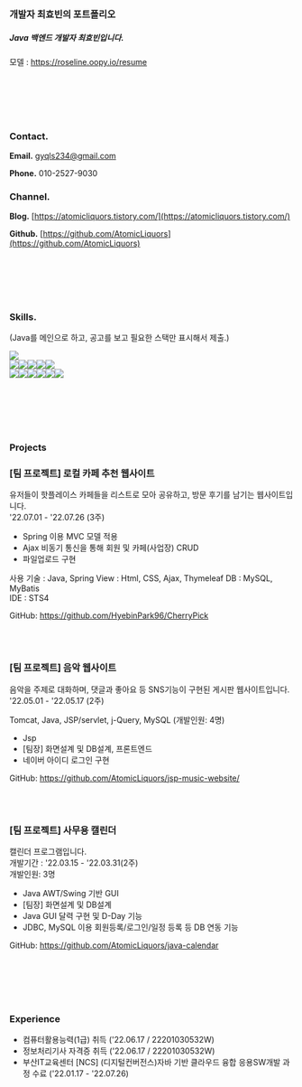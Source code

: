 ### 개발자 최효빈의 포트폴리오
##### Java 백엔드 개발자 최효빈입니다.

모델 : https://roseline.oopy.io/resume

&nbsp;
---
&nbsp;


### Contact.

**Email.** gyqls234@gmail.com

**Phone.** 010-2527-9030

    
### Channel.

**Blog.** [https://atomicliquors.tistory.com/](https://atomicliquors.tistory.com/)

**Github.**  [https://github.com/AtomicLiquors](https://github.com/AtomicLiquors)




&nbsp;
---
&nbsp;

### Skills.  
(Java를 메인으로 하고, 공고를 보고 필요한 스택만 표시해서 제출.)

<img src="https://img.shields.io/badge/Java-007396?style=flat-square&logo=Java&logoColor=white">
<div style="display: flex;">
<img src="https://img.shields.io/badge/html5-E34F26?style=for-the-badge&logo=html5&logoColor=white"> 
<img src="https://img.shields.io/badge/css-1572B6?style=for-the-badge&logo=css3&logoColor=white"> 
<img src="https://img.shields.io/badge/javascript-F7DF1E?style=for-the-badge&logo=javascript&logoColor=black"> 
<img src="https://img.shields.io/badge/bootstrap-7952B3?style=for-the-badge&logo=bootstrap&logoColor=white">
<img src="https://img.shields.io/badge/jquery-0769AD?style=for-the-badge&logo=jquery&logoColor=white">
</div>
  
<div style="display: flex;">
<img src="https://img.shields.io/badge/mysql-4479A1?style=for-the-badge&logo=mysql&logoColor=white"> 
 
  <img src="https://img.shields.io/badge/spring-6DB33F?style=for-the-badge&logo=spring&logoColor=white"> 
  
 


  <img src="https://img.shields.io/badge/apache tomcat-F8DC75?style=for-the-badge&logo=apachetomcat&logoColor=white">
  <br>
  
  <img src="https://img.shields.io/badge/github-181717?style=for-the-badge&logo=github&logoColor=white">
  <img src="https://img.shields.io/badge/git-F05032?style=for-the-badge&logo=git&logoColor=white">
  <img src="https://img.shields.io/badge/fontawesome-339AF0?style=for-the-badge&logo=fontawesome&logoColor=white">
  </div>
  
&nbsp;
---
&nbsp;
### Projects

### [팀 프로젝트] 로컬 카페 추천 웹사이트
유저들이 핫플레이스 카페들을 리스트로 모아 공유하고, 방문 후기를 남기는 웹사이트입니다.  
'22.07.01 - '22.07.26 (3주)   
  
- Spring 이용 MVC 모델 적용  
- Ajax 비동기 통신을 통해 회원 및 카페(사업장) CRUD
- 파일업로드 구현

사용 기술 :
Java, Spring
View : Html, CSS, Ajax, Thymeleaf 
DB : MySQL, MyBatis  
IDE : STS4

GitHub: https://github.com/HyebinPark96/CherryPick  
  
<!--
**Skills**  
Java. Spring

View : Html, CSS, Ajax, Thymeleaf 
DB : MySQL, MyBatis  
IDE : STS4-->

<!-- Project REadme로.
**역할 분담**  
김서하  
● DB 설계 및 클라우드 DB 관리  
● Kakaomap api로 지도 데이터 적용  
● Ajax 비동기 통신 활용한 카페 , 북마크 crud   

박혜빈  
● 개발환경 구축 및 형상관리  
● Spring Security 적용 권한 및 인증 설정 / Bcrypt 로 패스워드 해싱  
● HttpSession로 유저 정보 관리  
● SmartEditor 리뷰 작성 및 게시판 구현  
● jQuery / Ajax / Jackson 라이브러리 사용으로 JSON 데이터 변환 및 비동기 통신  
● RESTful API 설계  
● ErrorController 인터페이스 구현으로 에러페이지 커스터마이징  
● MyBatis 동적 쿼리 사용으로 분기처리  
  
최효빈  
● 프론트엔드 : css 디자인 및 js/jquery 이용 동적 엘리먼트 제어  
● 파일업로드 구현 및 Drag & Drop 방식과 이미지 미리보기 구현  
● Ajax 비동기 통신을 통한 카페(사업장) 등록 및 수정 구현  -->
  
&nbsp;    
&nbsp;      

### [팀 프로젝트] 음악 웹사이트
음악을 주제로 대화하며, 댓글과 좋아요 등 SNS기능이 구현된 게시판 웹사이트입니다.  
'22.05.01 - '22.05.17 (2주)
  &nbsp;  

Tomcat, Java, JSP/servlet, j-Query, MySQL (개발인원: 4명)

- Jsp
- [팀장] 화면설계 및 DB설계, 프론트엔드
- 네이버 아이디 로그인 구현

GitHub: https://github.com/AtomicLiquors/jsp-music-website/

&nbsp;  
&nbsp;    

### [팀 프로젝트] 사무용 캘린더
캘린더 프로그램입니다.  
개발기간 : '22.03.15 - '22.03.31(2주)  
개발인원: 3명  

- Java AWT/Swing 기반 GUI
- [팀장] 화면설계 및 DB설계 
- Java GUI 달력 구현 및 D-Day 기능
- JDBC, MySQL 이용 회원등록/로그인/일정 등록 등 DB 연동 기능

GitHub: https://github.com/AtomicLiquors/java-calendar

&nbsp;
---
&nbsp;
### Experience

- 컴퓨터활용능력(1급) 취득 ('22.06.17 / 22201030532W)
- 정보처리기사 자격증 취득 ('22.06.17 / 22201030532W)
- 부산IT교육센터 [NCS] (디지털컨버전스)자바 기반 클라우드 융합 응용SW개발 과정 수료 ('22.01.17 - '22.07.26)
